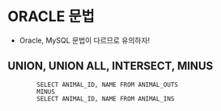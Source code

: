 # ORACLE 문법
* Oracle, MySQL 문법이 다르므로 유의하자!

## UNION, UNION ALL, INTERSECT, MINUS

            SELECT ANIMAL_ID, NAME FROM ANIMAL_OUTS
            MINUS
            SELECT ANIMAL_ID, NAME FROM ANIMAL_INS

            